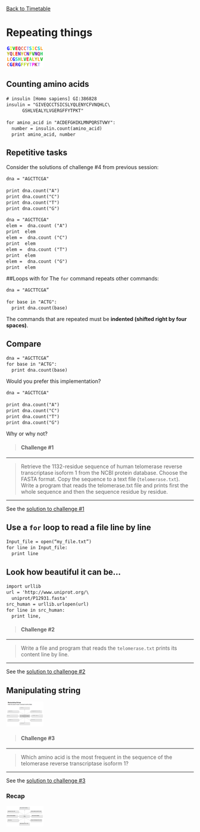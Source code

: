 <a href="https://github.com/Pfern/BPBR16-Bioinformatics-using-Python-for-Biomedical-Researchers#this-repository-is-for-the-course-materials-and-it-is-organized-as-follows"> Back to Timetable</a>


# Repeating things

<img src="../../img/pp7.png" alt="slot" style="width: 100px;"/>

## Counting amino acids

```
# insulin [Homo sapiens] GI:386828
insulin = "GIVEQCCTSICSLYQLENYCFVNQHLC\
      GSHLVEALYLVGERGFFYTPKT"

for amino_acid in "ACDEFGHIKLMNPQRSTVWY":
  number = insulin.count(amino_acid)
  print amino_acid, number
```
## Repetitive tasks
Consider the solutions of challenge #4 from previous session:

```
dna = "AGCTTCGA"

print dna.count("A")
print dna.count("C")
print dna.count("T")
print dna.count("G")
```
```
dna = "AGCTTCGA"
elem =  dna.count ("A")
print  elem
elem =  dna.count ("C")
print  elem
elem =  dna.count ("T")
print  elem
elem =  dna.count ("G")
print  elem
```

##Loops with for
The `for` command repeats other commands:
```
dna = "AGCTTCGA”

for base in "ACTG":
  print dna.count(base)
```

The commands that are repeated must be **indented (shifted right by four spaces)**.


## Compare
```
dna = "AGCTTCGA”
for base in "ACTG":
  print dna.count(base)
```
Would you prefer this implementation?
```
dna = "AGCTTCGA"

print dna.count("A")
print dna.count("C")
print dna.count("T")
print dna.count("G")
```
Why or why not?

> ####  **Challenge #1**
---
>Retrieve the 1132-residue sequence of human telomerase reverse transcriptase isoform 1 from the NCBI protein database. Choose the FASTA format. Copy the sequence to a text file (`telomerase.txt`). Write a program that reads the telomerase.txt file and prints first the whole sequence and then the sequence residue by residue.
>
----


See the <a href="https://github.com/Pfern/BPBR16-Bioinformatics-using-Python-for-Biomedical-Researchers/blob/master/day2/2-RepeatingThings/RepeatingThings.solutions.md#solution-to-challenge-1">solution to challenge #1<a/>


## Use a `for` loop to read a file line by line
```
Input_file = open(“my_file.txt”)
for line in Input_file:
  print line
```

## Look how beautiful it can be…
```
import urllib
url = 'http://www.uniprot.org/\
  uniprot/P12931.fasta'
src_human = urllib.urlopen(url)
for line in src_human:
  print line,
```


> ####  **Challenge #2**
---
> Write a file and program that reads the `telomerase.txt` prints its content line by line.
>
---

See the <a href="https://github.com/Pfern/BPBR16-Bioinformatics-using-Python-for-Biomedical-Researchers/blob/master/day2/2-RepeatingThings/RepeatingThings.solutions.md#solution-to-challenge-2">solution to challenge #2<a/>


## Manipulating string
<img src="../../img/pp8.png" alt="slot" style="width: 100px;"/>


> ####  **Challenge #3**
---
> Which amino acid is the most frequent in the sequence of the telomerase reverse transcriptase isoform 1?
>
---


See the <a href="https://github.com/Pfern/BPBR16-Bioinformatics-using-Python-for-Biomedical-Researchers/blob/master/day2/2-RepeatingThings/RepeatingThings.solutions.md#solution-to-challenge-3">solution to challenge #3<a/>



### Recap
<img src="../../img/pp9.png" alt="slot" style="width: 100px;"/>
